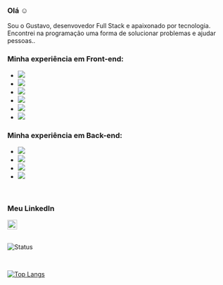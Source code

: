 ### Olá :relaxed:

Sou o Gustavo, desenvovedor Full Stack e apaixonado por tecnologia. Encontrei na programação uma forma de solucionar problemas e ajudar pessoas..

### Minha experiência em Front-end:

- <img src="https://img.shields.io/badge/HTML5-E34F26?style=for-the-badge&logo=html5&logoColor=white" />
- <img src="https://img.shields.io/badge/CSS3-1572B6?style=for-the-badge&logo=css3&logoColor=white" />
- <img src="https://img.shields.io/badge/JavaScript-F7DF1E?style=for-the-badge&logo=javascript&logoColor=black" />
- <img src="https://img.shields.io/badge/React-20232A?style=for-the-badge&logo=react&logoColor=61DAFB" />
- <img src="https://img.shields.io/badge/styled--components-DB7093?style=for-the-badge&logo=styled-components&logoColor=white" />
- <img src="https://img.shields.io/badge/Material--UI-0081CB?style=for-the-badge&logo=material-ui&logoColor=white" />

### Minha experiência em Back-end:

- <img src="https://img.shields.io/badge/Node.js-43853D?style=for-the-badge&logo=node.js&logoColor=white" />
- <img src="https://img.shields.io/badge/Express.js-404D59?style=for-the-badge" />
- <img src="https://img.shields.io/badge/PostgreSQL-316192?style=for-the-badge&logo=postgresql&logoColor=white" />
- <img src="https://img.shields.io/badge/MongoDB-4EA94B?style=for-the-badge&logo=mongodb&logoColor=white" />
<br/>

### Meu LinkedIn

<a href="https://www.linkedin.com/in/gustavo-gbjesus/"> 
  <img width="22px" src="https://cdn.jsdelivr.net/npm/simple-icons@v3/icons/linkedin.svg"/>
</a>  
<br/>
<br/>

![Status](https://github-readme-stats.vercel.app/api?username=GBJesus&show_icons=true&theme=radical)

<br/>

[![Top Langs](https://github-readme-stats.vercel.app/api/top-langs/?username=GBJesus&layout=compact)](https://github.com/anuraghazra/github-readme-stats)
